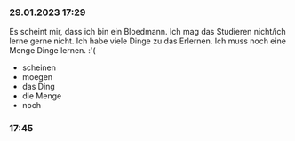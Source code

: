 ### 29.01.2023 17:29
Es scheint mir, dass ich bin ein Bloedmann. Ich mag das Studieren nicht/ich lerne gerne nicht. Ich habe viele Dinge zu das Erlernen. Ich muss noch eine Menge Dinge lernen. :'(  
- scheinen  
- moegen  
- das Ding  
- die Menge  
- noch  
### 17:45